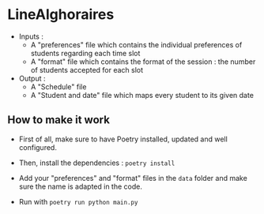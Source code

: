 # LineAlghoraires
- Inputs : 
  - A "preferences" file which contains the individual preferences of students regarding each time slot
  - A "format" file which contains the format of the session : the number of students accepted for each slot
- Output : 
  - A "Schedule" file
  - A "Student and date" file which maps every student to its given date


## How to make it work
- First of all, make sure to have Poetry installed, updated and well configured.

- Then, install the dependencies : `poetry install`

- Add your "preferences" and "format" files in the `data` folder and make sure the name is adapted in the code.

- Run with `poetry run python main.py`